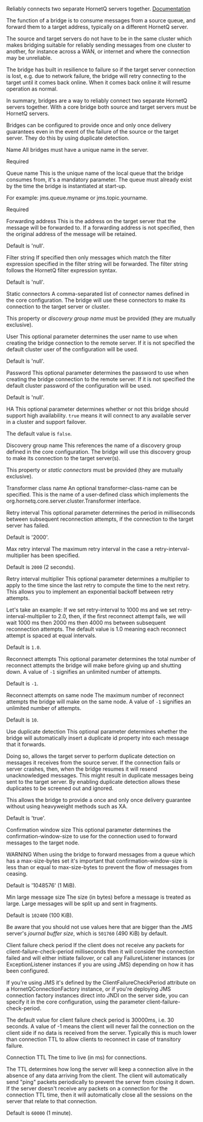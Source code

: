 
Reliably connects two separate HornetQ servers together.
<a href="http://docs.jboss.org/hornetq/2.2.14.Final/user-manual/en/html_single/index.html#core-bridges" target="_blank">Documentation</a>

The function of a bridge is to consume messages from a source queue, and forward them to a target address, typically on a different HornetQ server.

The source and target servers do not have to be in the same cluster which makes bridging suitable for reliably sending messages from one cluster to another, for instance across a WAN, or internet and where the connection may be unreliable.

The bridge has built in resilience to failure so if the target server connection is lost, e.g. due to network failure, the bridge will retry connecting to the target until it comes back online. When it comes back online it will resume operation as normal.

In summary, bridges are a way to reliably connect two separate HornetQ servers together. With a core bridge both source and target servers must be HornetQ servers.

Bridges can be configured to provide once and only once delivery guarantees even in the event of the failure of the source or the target server. They do this by using duplicate detection.


Name
All bridges must have a unique name in the server. 

Required


Queue name
This is the unique name of the local queue that the bridge consumes from, it's a mandatory parameter. The queue must already exist by the time the bridge is instantiated at start-up. 

For example: jms.queue.myname or jms.topic.yourname.

Required


Forwarding address
This is the address on the target server that the message will be forwarded to. If a forwarding address is not specified, then the original address of the message will be retained. 

Default is 'null'.


Filter string
If specified then only messages which match the filter expression specified in the filter string will be forwarded. The filter string follows the 
<a url="http://hornetq.sourceforge.net/docs/hornetq-2.1.2.Final/user-manual/en/html_single/index.html#filter-expressions" target="_blank">HornetQ filter expression syntax</a>. 

Default is 'null'.




Static connectors
A comma-separated list of connector names defined in the core configuration. The bridge will use these connectors to make its connection to the target server or cluster. 

This property or <i>discovery group name</i> must be provided (they are mutually exclusive).


User
This optional parameter determines the user name to use when creating the bridge connection to the remote server. If it is not specified the default cluster user of the configuration will be used. 

Default is 'null'.


Password
This optional parameter determines the password to use when creating the bridge connection to the remote server. If it is not specified the default cluster password of the configuration will be used. 

Default is 'null'.


HA
This optional parameter determines whether or not this bridge should support high availability. <code>true</code> means it will connect to any available server in a cluster and support failover. 

The default value is <code>false</code>.


Discovery group name
This references the name of a discovery group defined in the core configuration. The bridge will use this discovery group to make its connection to the target server(s). 

This property or <i>static connectors</i> must be provided (they are mutually exclusive).


Transformer class name
An optional transformer-class-name can be specified. This is the name of a user-defined class which implements the org.hornetq.core.server.cluster.Transformer interface. 


Retry interval
This optional parameter determines the period in milliseconds between subsequent reconnection attempts, if the connection to the target server has failed. 

Default is '2000'.


Max retry interval
The maximum retry interval in the case a retry-interval-multiplier has been specified.

Default is <code>2000</code> (2 seconds).


Retry interval multiplier
This optional parameter determines a multiplier to apply to the time since the last retry to compute the time to the next retry. This allows you to implement an exponential backoff between retry attempts. 

Let's take an example: If we set retry-interval to 1000 ms and we set retry-interval-multiplier to 2.0, then, if the first reconnect attempt fails, we will wait 1000 ms then 2000 ms then 4000 ms between subsequent reconnection attempts. The default value is 1.0 meaning each reconnect attempt is spaced at equal intervals. 

Default is <code>1.0</code>.


Reconnect attempts
This optional parameter determines the total number of reconnect attempts the bridge will make before giving up and shutting down. A value of <code>-1</code> signifies an unlimited number of attempts.

Default is <code>-1</code>.


Reconnect attempts on same node
The maximum number of reconnect attempts the bridge will make on the same node. A value of <code>-1</code> signifies an unlimited number of attempts.

Default is <code>10</code>.


Use duplicate detection
This optional parameter determines whether the bridge will automatically insert a duplicate id property into each message that it forwards. 

Doing so, allows the target server to perform duplicate detection on messages it receives from the source server. If the connection fails or server crashes, then, when the bridge resumes it will resend unacknowledged messages. This might result in duplicate messages being sent to the target server. By enabling duplicate detection allows these duplicates to be screened out and ignored. 

This allows the bridge to provide a once and only once delivery guarantee without using heavyweight methods such as XA. 

Default is 'true'.


Confirmation window size
This optional parameter determines the confirmation-window-size to use for the connection used to forward messages to the target node. 

WARNING
When using the bridge to forward messages from a queue which has a max-size-bytes set it's important that confirmation-window-size is less than or equal to max-size-bytes to prevent the flow of messages from ceasing. 

Default is '1048576' (1 MiB).


Min large message size
The size (in bytes) before a message is treated as large. Large messages will be split up and sent in fragments.

Default is <code>102400</code> (100 KiB).

Be aware that you should not use values here that are bigger than the JMS server's <i>journal buffer size</i>, which is <code>501760</code> (490 KiB) by default.


Client failure check period
If the client does not receive any packets for client-failure-check-period milliseconds then it will consider the connection failed and will either initiate failover, or call any FailureListener instances (or ExceptionListener instances if you are using JMS) depending on how it has been configured. 

If you're using JMS it's defined by the ClientFailureCheckPeriod attribute on a HornetQConnectionFactory instance, or if you're deploying JMS connection factory instances direct into JNDI on the server side, you can specify it in the core configuration, using the parameter client-failure-check-period. 

The default value for client failure check period is 30000ms, i.e. 30 seconds. A value of -1 means the client will never fail the connection on the client side if no data is received from the server. Typically this is much lower than connection TTL to allow clients to reconnect in case of transitory failure.


Connection TTL
The time to live (in ms) for connections.

The TTL determines how long the server will keep a connection alive in the absence of any data arriving from the client. The client will automatically send "ping" packets periodically to prevent the server from closing it down. If the server doesn't receive any packets on a connection for the connection TTL time, then it will automatically close all the sessions on the server that relate to that connection.

Default is <code>60000</code> (1 minute).

